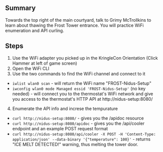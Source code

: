 ## Summary
Towards the top right of the main courtyard, talk to Grimy McTrollkins to learn about thawing the Frost Tower entrance. You will practice WiFi enumeration and API curling.

## Steps
1. Use the WiFi adapter you picked up in the KringleCon Orientation (Click Hammer at left of game screen)
2. Open the WiFi CLI
3. Use the two commands to find the WiFi channel and connect to it
- `iwlist wlan0 scan` - will return the WiFi name "FROST-Nidus-Setup"
- `iwconfig wlan0 mode Managed essid 'FROST-Nidus-Setup'` (no key needed) - will connect you to the thermostat's WiFi network and give you access to the thermostat's HTTP API at http://nidus-setup:8080/
4. Enumerate the API info and increse the tempurature
- `curl http://nidus-setup:8080/` - gives you the /apidoc resource
- `curl http://nidus-setup:8080/apidoc` - gives you the /api/cooler endpoint and an example POST request format
- `curl http://nidus-setup:8080/api/cooler -X POST -H 'Content-Type: application/json' --data-binary '{"temperature": 100}'` - returns "ICE MELT DETECTED!" warning, thus melting the tower door.
